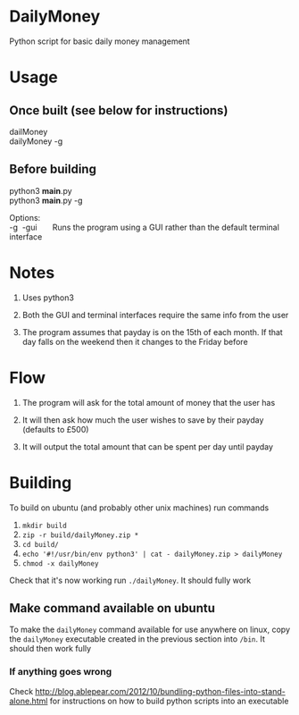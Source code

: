 # DailyMoney

Python script for basic daily money management

# Usage

## Once built (see below for instructions)

dailMoney  
dailyMoney -g

## Before building
python3 __main__.py  
python3 __main__.py -g

Options:  
-g&nbsp;&nbsp;-gui  &nbsp;&nbsp;&nbsp;&nbsp;&nbsp;&nbsp;Runs the program using a GUI rather than the default terminal interface

# Notes

1. Uses python3

2. Both the GUI and terminal interfaces require the same info from the user

3. The program assumes that payday is on the 15th of each month. If that day falls on the weekend then it changes to the Friday before

# Flow

1. The program will ask for the total amount of money that the user has

2. It will then ask how much the user wishes to save by their payday (defaults to £500)

3. It will output the total amount that can be spent per day until payday

# Building

To build on ubuntu (and probably other unix machines) run commands

1. `mkdir build`
2. `zip -r build/dailyMoney.zip *`
3. `cd build/`
4. `echo '#!/usr/bin/env python3' | cat - dailyMoney.zip > dailyMoney`
5. `chmod -x dailyMoney`

Check that it's now working run `./dailyMoney`. It should fully work

## Make command available on ubuntu

To make the `dailyMoney` command available for use anywhere on linux, copy the `dailyMoney` executable created in the  previous section into `/bin`. It should then work fully

### If anything goes wrong

Check http://blog.ablepear.com/2012/10/bundling-python-files-into-stand-alone.html for instructions on how to build python scripts into an executable